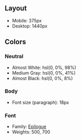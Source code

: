 ## Layout
- Mobile: 375px
- Desktop: 1440px

## Colors
### Neutral
- Almost White: hsl(0, 0%, 98%)
- Medium Gray: hsl(0, 0%, 41%)
- Almost Black: hsl(0, 0%, 8%)


### Body 
- Font size (paragraph): 18px

### Font
- Family: [Epilogue](https://fonts.google.com/specimen/Epilogue)
- Weights: 500, 700
